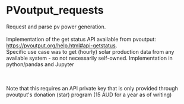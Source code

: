 # PVoutput_requests
Request and parse pv power generation. 
<br>
<br>
Implementation of the get status API available from pvoutput: https://pvoutput.org/help.html#api-getstatus.  
Specific use case was to get (hourly) solar production data from any available system - so not necessarily self-owned.
Implementation in python/pandas and Jupyter

<br>
<br>
Note that this requires an API private key that is only provided through pvoutput's donation (star) program (15 AUD for a year as of writing)


